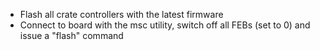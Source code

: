 * Flash all crate controllers with the latest firmware
* Connect to board with the msc utility, switch off all FEBs (set to 0) and issue a "flash" command